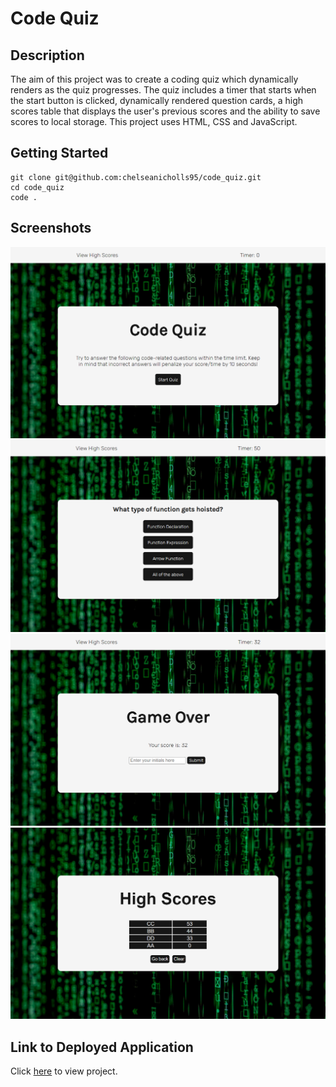 # Code Quiz

## Description

The aim of this project was to create a coding quiz which dynamically renders as the quiz progresses. The quiz includes a timer that starts when the start button is clicked, dynamically rendered question cards, a high scores table that displays the user's previous scores and the ability to save scores to local storage. This project uses HTML, CSS and JavaScript.

## Getting Started

```
git clone git@github.com:chelseanicholls95/code_quiz.git
cd code_quiz
code .
```

## Screenshots

![screenshot of start page](assets/screenshots/start-page.png)
![screenshot of question card](assets/screenshots/question-card.png)
![screenshot of game over page](assets/screenshots/game-over.png)
![screenshot of high scores](assets/screenshots/high-scores.png)

## Link to Deployed Application

Click [here](https://chelseanicholls95.github.io/code_quiz/) to view project.

